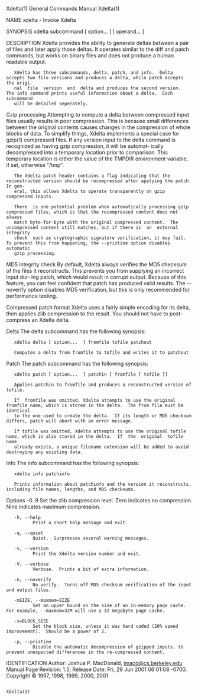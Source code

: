 Xdelta(1)                                                     General Commands Manual                                                    Xdelta(1)

NAME
       xdelta - Invoke Xdelta

SYNOPSIS
       xdelta subcommand [ option...  ] [ operand...  ]

DESCRIPTION
       Xdelta  provides  the ability to generate deltas between a pair of files and later apply those deltas.  It operates similar to the diff and
       patch commands, but works on binary files and does not produce a human readable output.

       Xdelta has three subcommands, delta, patch, and info.  Delta accepts two file versions and produces a delta, while patch accepts the origi‐
       nal  file  version  and  delta and produces the second version.  The info command prints useful information about a delta.  Each subcommand
       will be detailed seperately.

   Gzip processing
       Attempting to compute a delta between compressed input files usually results in  poor  compression.   This  is  because  small  differences
       between  the  original contents causes changes in the compression of whole blocks of data.  To simplify things, Xdelta implements a special
       case for gzip(1) compressed files.  If any version input to the delta command is recognized as having gzip compression, it will be automat‐
       ically  decompressed  into a temporary location prior to comparison.  This temporary location is either the value of the TMPDIR environment
       variable, if set, otherwise "/tmp".

       The Xdelta patch header contains a flag indicating that the reconstructed version should be recompressed after applying the patch.  In gen‐
       eral, this allows Xdelta to operate transparently on gzip compressed inputs.

       There  is one potential problem when automatically processing gzip compressed files, which is that the recompressed content does not always
       match byte-for-byte with the original compressed content.  The uncompressed content still matches, but if there is  an  external  integrity
       check  such as cryptographic signature verification, it may fail.  To prevent this from happening, the --pristine option disables automatic
       gzip processing.

   MD5 integrity check
       By default, Xdelta always verifies the MD5 checksum of the files it reconstructs.  This prevents you from supplying an incorrect input dur‐
       ing  patch,  which  would result in corrupt output.  Because of this feature, you can feel confident that patch has produced valid results.
       The --noverify option disables MD5 verification, but this is only recommended for performance testing.

   Compressed patch format
       Xdelta uses a fairly simple encoding for its delta, then applies zlib compression to the result.  You should not have to  post-compress  an
       Xdelta delta.

   Delta
       The delta subcommand has the following synopsis:

       xdelta delta [ option...  ] fromfile tofile patchout

       Computes a delta from fromfile to tofile and writes it to patchout

   Patch
       The patch subcommand has the following synopsis:

       xdelta patch [ option...  ] patchin [ fromfile [ tofile ]]

       Applies patchin to fromfile and produces a reconstructed version of tofile.

       If  fromfile was omitted, Xdelta attempts to use the original fromfile name, which is stored in the delta.  The from file must be identical
       to the one used to create the delta.  If its length or MD5 checksum differs, patch will abort with an error message.

       If tofile was omitted, Xdelta attempts to use the original tofile name, which is also stored in the delta.  If  the  original  tofile  name
       already exists, a unique filename extension will be added to avoid destroying any existing data.

   Info
       The info subcommand has the following synopsis:

       xdelta info patchinfo

       Prints information about patchinfo and the version it reconstructs, including file names, lengths, and MD5 checksums.

   Options
       -0..9  Set the zlib compression level.  Zero indicates no compression.  Nine indicates maximum compression.

       -h, --help
              Print a short help message and exit.

       -q, --quiet
              Quiet.  Surpresses several warning messages.

       -v, --version
              Print the Xdelta version number and exit.

       -V, --verbose
              Verbose.  Prints a bit of extra information.

       -n, --noverify
              No verify.  Turns off MD5 checksum verification of the input and output files.

       -mSIZE, --maxmem=SIZE
              Set an upper bound on the size of an in-memory page cache.  For example, --maxmem=32M will use a 32 megabyte page cache.

       -s=BLOCK_SIZE
              Set the block size, unless it was hard coded (20% speed improvement).  Should be a power of 2.

       -p, --pristine
              Disable the automatic decompression of gzipped inputs, to prevent unexpected differences in the re-compressed content.

IDENTIFICATION
       Author: Joshua P. MacDonald, jmacd@cs.berkeley.edu
       Manual Page Revision: 1.5; Release Date: Fri, 29 Jun 2001 06:01:08 -0700.
       Copyright © 1997, 1998, 1999, 2000, 2001

                                                                                                                                         Xdelta(1)

